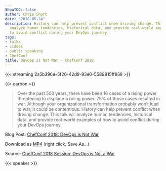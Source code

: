 ```yaml
---
ShowTOC: false
author: Chris Short
date: "2018-05-24"
description: History can help prevent conflict when driving change. This talk will
  analyze human tendencies, historical data, and provide real-world examples of how
  to avoid conflict during your DevOps journey.
tags:
- talks
- videos
- public speaking
- ChefConf
title: DevOps is Not War - ChefConf 2018
---
```


{{< streaming 2a5b396e-5f26-42d9-93e0-5589815ff868 >}}

{{< carbon >}}

> Over the past 500 years, there have been 16 cases of a rising power threatening to displace a ruling power. 75% of those cases resulted in war. Although your organizational transformation probably won’t lead to war, it could be contentious. History can help prevent conflict when driving change. This talk will analyze human tendencies, historical data, and provide real-world examples of how to avoid conflict during your DevOps journey.

Blog Post: [ChefConf 2018: DevOps is Not War](/chefconf-2018-devops-is-not-war/)

Download as [MP4](https://cdn.chrisshort.net/chrisshort/DevOps_is_Not_a_War-ChefConf_2018.mp4)  (right click, Save As...)

Source: [ChefConf 2018 Session: DevOps is Not a War](https://youtu.be/MDu6wL1DWY4)

{{< speaker >}}
